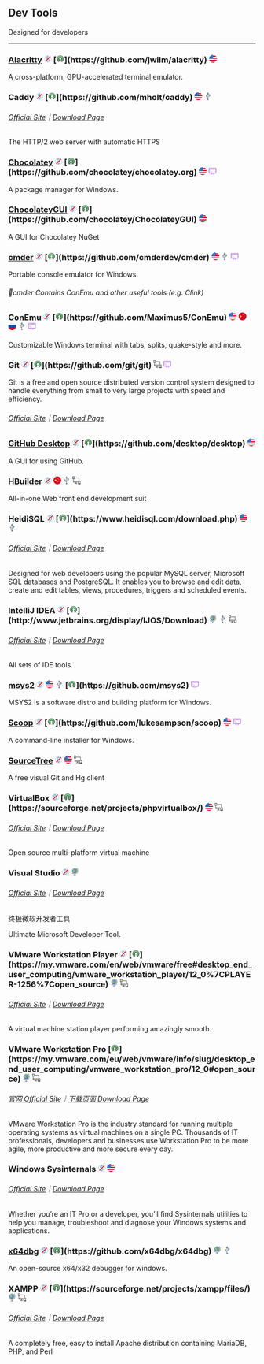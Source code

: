 ## Dev Tools

Designed for developers

---

### [Alacritty](https://github.com/jwilm/alacritty) ![](../assets/free.png) [![](../assets/open-source-icon.png "Apache 2.0@GitHub: https://github.com/jwilm/alacritty")](https://github.com/jwilm/alacritty) ![](../assets/united-states.png)

A cross-platform, GPU-accelerated terminal emulator.

### Caddy ![](../assets/free.png) [![](../assets/open-source-icon.png "Apache 2.0@GitHub: https://github.com/mholt/caddy")](https://github.com/mholt/caddy) ![](../assets/united-states.png) ![](../assets/usb.png)

###### [Official Site](https://caddyserver.com/)｜[Download Page](https://caddyserver.com/download)

The HTTP/2 web server with automatic HTTPS

### [Chocolatey](https://chocolatey.org/) ![](../assets/free.png) [![](../assets/open-source-icon.png "GPL 3.0@GitHub: https://github.com/chocolatey/chocolatey.org")](https://github.com/chocolatey/chocolatey.org) ![](../assets/united-states.png) ![](../assets/command-line.png)

A package manager for Windows.

### [ChocolateyGUI](https://chocolatey.github.io/ChocolateyGUI) ![](../assets/free.png) [![](../assets/open-source-icon.png "Apache 2.0@GitHub: https://github.com/chocolatey/ChocolateyGUI")](https://github.com/chocolatey/ChocolateyGUI) ![](../assets/united-states.png)

A GUI for Chocolatey NuGet

### [cmder](http://cmder.net/) ![](../assets/free.png) [![](../assets/open-source-icon.png "MIT@GitHub: https://github.com/cmderdev/cmder")](https://github.com/cmderdev/cmder) ![](../assets/united-states.png) ![](../assets/usb.png) ![](../assets/command-line.png)

Portable console emulator for Windows.

###### 📌cmder Contains ConEmu and other useful tools (e.g. Clink)

### [ConEmu](https://conemu.github.io/) ![](../assets/free.png) [![](../assets/open-source-icon.png "BSD@GitHub: https://github.com/Maximus5/ConEmu")](https://github.com/Maximus5/ConEmu) ![](../assets/united-states.png) ![](../assets/china.png) ![](../assets/russia.png) ![](../assets/usb.png) ![](../assets/command-line.png)

Customizable Windows terminal with tabs, splits, quake-style and more.

### Git ![](../assets/free.png) [![](../assets/open-source-icon.png "LGPL 2.1@Github: https://github.com/git/git")](https://github.com/git/git) ![](../assets/multi_platform.png) ![](../assets/command-line.png)

Git is a free and open source distributed version control system designed to handle everything from small to very large projects with speed and efficiency.

###### [Official Site](https://git-scm.com/)｜[Download Page](https://git-scm.com/downloads)

### [GitHub Desktop](https://desktop.github.com/) ![](../assets/free.png) [![](../assets/open-source-icon.png "MIT@GitHub: https://github.com/desktop/desktop")](https://github.com/desktop/desktop) ![](../assets/united-states.png)

A GUI for using GitHub.

### [HBuilder](http://dcloud.io/) ![](../assets/free.png) ![](../assets/china.png) ![](../assets/usb.png) ![](../assets/multi_platform.png)

All-in-one Web front end development suit

### HeidiSQL ![](../assets/free.png) [![](../assets/open-source-icon.png "GPL@heidisql.com: https://www.heidisql.com/download.php")](https://www.heidisql.com/download.php) ![](../assets/united-states.png) ![](../assets/usb.png)

###### [Official Site](https://www.heidisql.com/)｜[Download Page](https://www.heidisql.com/download.php)

Designed for web developers using the popular MySQL server, Microsoft SQL databases and PostgreSQL. It enables you to browse and edit data, create and edit tables, views, procedures, triggers and scheduled events.

### IntelliJ IDEA ![](../assets/free.png) [![](../assets/open-source-icon.png "Apache 2.0@jetbrains.org: http://www.jetbrains.org/display/IJOS/Download")](http://www.jetbrains.org/display/IJOS/Download) ![](../assets/earth-globe.png) ![](../assets/usb.png) ![](../assets/multi_platform.png)

###### [Official Site](https://www.jetbrains.com/idea/)｜[Download Page](https://www.jetbrains.com/idea/download)

All sets of IDE tools.

### [msys2](http://www.msys2.org/) ![](../assets/free.png) ![](../assets/united-states.png) ![](../assets/usb.png) [![](../assets/open-source-icon.png "BSD 3-clause@GitHub: https://github.com/msys2, https://github.com/Alexpux")](https://github.com/msys2) ![](../assets/command-line.png)

MSYS2 is a software distro and building platform for Windows.

### [Scoop](http://scoop.sh/) ![](../assets/free.png) [![](../assets/open-source-icon.png "The Unlicense@GitHub: https://github.com/lukesampson/scoop")](https://github.com/lukesampson/scoop) ![](../assets/united-states.png) ![](../assets/command-line.png)

A command-line installer for Windows.

### [SourceTree](https://www.sourcetreeapp.com/) ![](../assets/free.png) ![](../assets/united-states.png) ![](../assets/multi_platform.png)

A free visual Git and Hg client

### VirtualBox ![](../assets/free.png) [![](../assets/open-source-icon.png "GPL 2.0@SourceForge: https://sourceforge.net/projects/phpvirtualbox/")](https://sourceforge.net/projects/phpvirtualbox/) ![](../assets/united-states.png) ![](../assets/multi_platform.png)

###### [Official Site](https://www.virtualbox.org/)｜[Download Page](https://www.virtualbox.org/wiki/Downloads)

Open source multi-platform virtual machine

### Visual Studio ![](../assets/free.png) ![](../assets/earth-globe.png)

###### [Official Site](https://www.visualstudio.com/)｜[Download Page](https://www.visualstudio.com/downloads/)

终极微软开发者工具

Ultimate Microsoft Developer Tool.

### VMware Workstation Player ![](../assets/free.png) [![](../assets/open-source-icon.png "30+ LICENSES@vmware.com: https://my.vmware.com/en/web/vmware/free#desktop_end_user_computing/vmware_workstation_player/12_0%7CPLAYER-1256%7Copen_source")](https://my.vmware.com/en/web/vmware/free#desktop_end_user_computing/vmware_workstation_player/12_0%7CPLAYER-1256%7Copen_source) ![](../assets/earth-globe.png) ![](../assets/multi_platform.png)

###### [Official Site](https://www.vmware.com/)｜[Download Page](https://www.vmware.com/products/player/playerpro-evaluation.html)

A virtual machine station player performing amazingly smooth.

### VMware Workstation Pro [![](../assets/open-source-icon.png "30+ LICENSES@vmware.com: https://my.vmware.com/eu/web/vmware/info/slug/desktop_end_user_computing/vmware_workstation_pro/12_0#open_source")](https://my.vmware.com/eu/web/vmware/info/slug/desktop_end_user_computing/vmware_workstation_pro/12_0#open_source) ![](../assets/earth-globe.png) ![](../assets/multi_platform.png)
###### [官网 Official Site](https://www.vmware.com/)｜[下载页面 Download Page](https://www.vmware.com/go/downloadworkstation)

VMware Workstation Pro is the industry standard for running multiple operating systems as virtual machines on a single PC. Thousands of IT professionals, developers and businesses use Workstation Pro to be more agile, more productive and more secure every day.

### Windows Sysinternals ![](../assets/free.png) ![](../assets/united-states.png)

###### [Official Site](https://technet.microsoft.com/en-us/sysinternals/)｜[Download Page](https://technet.microsoft.com/en-us/bb545027)

Whether you’re an IT Pro or a developer, you’ll find Sysinternals utilities to help you manage, troubleshoot and diagnose your Windows systems and applications.

### [x64dbg](http://x64dbg.com) ![](../assets/free.png) [![](../assets/open-source-icon.png "GPL 3.0@GitHub: https://github.com/x64dbg/x64dbg")](https://github.com/x64dbg/x64dbg) ![](../assets/earth-globe.png) ![](../assets/usb.png)

An open-source x64/x32 debugger for windows.

### XAMPP ![](../assets/free.png) [![](../assets/open-source-icon.png "GPL@SourceForge: https://sourceforge.net/projects/xampp/files/")](https://sourceforge.net/projects/xampp/files/) ![](../assets/earth-globe.png) ![](../assets/multi_platform.png)

###### [Official Site](https://www.apachefriends.org/index.html#)｜[Download Page](https://www.apachefriends.org/download.html)

A completely free, easy to install Apache distribution containing MariaDB, PHP, and Perl

